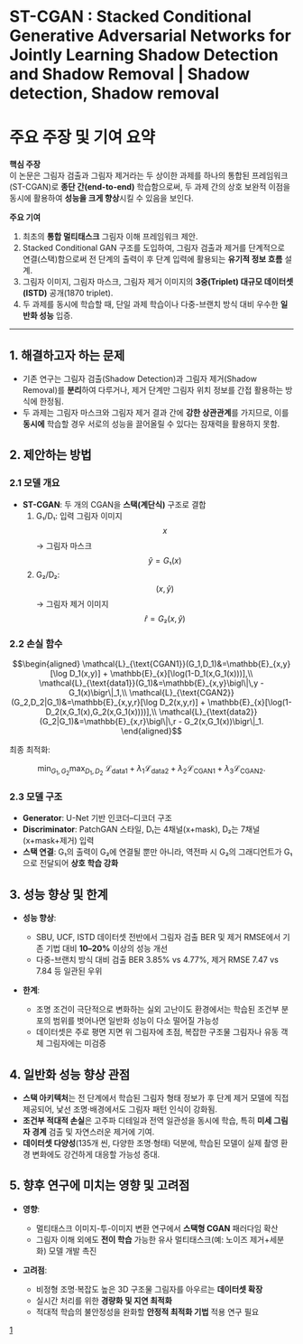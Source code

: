 # ST-CGAN : Stacked Conditional Generative Adversarial Networks for Jointly Learning Shadow Detection and Shadow Removal | Shadow detection, Shadow removal
# 주요 주장 및 기여 요약

**핵심 주장**  
이 논문은 그림자 검출과 그림자 제거라는 두 상이한 과제를 하나의 통합된 프레임워크(ST-CGAN)로 **종단 간(end-to-end)** 학습함으로써, 두 과제 간의 상호 보완적 이점을 동시에 활용하여 **성능을 크게 향상**시킬 수 있음을 보인다.

**주요 기여**  
1. 최초의 **통합 멀티태스크** 그림자 이해 프레임워크 제안.  
2. Stacked Conditional GAN 구조를 도입하여, 그림자 검출과 제거를 단계적으로 연결(스택)함으로써 전 단계의 출력이 후 단계 입력에 활용되는 **유기적 정보 흐름** 설계.  
3. 그림자 이미지, 그림자 마스크, 그림자 제거 이미지의 **3중(Triplet) 대규모 데이터셋(ISTD)** 공개(1870 triplet).  
4. 두 과제를 동시에 학습할 때, 단일 과제 학습이나 다중-브랜치 방식 대비 우수한 **일반화 성능** 입증.  

***

## 1. 해결하고자 하는 문제

- 기존 연구는 그림자 검출(Shadow Detection)과 그림자 제거(Shadow Removal)를 **분리**하여 다루거나, 제거 단계만 그림자 위치 정보를 간접 활용하는 방식에 한정됨.  
- 두 과제는 그림자 마스크와 그림자 제거 결과 간에 **강한 상관관계**를 가지므로, 이를 **동시에** 학습할 경우 서로의 성능을 끌어올릴 수 있다는 잠재력을 활용하지 못함.

## 2. 제안하는 방법

### 2.1 모델 개요

- **ST-CGAN**: 두 개의 CGAN을 **스택(계단식)** 구조로 결합  
  1. G₁/D₁: 입력 그림자 이미지 $$x$$ → 그림자 마스크 $$\hat{y}=G₁(x)$$  
  2. G₂/D₂: $$(x,\hat{y})$$ → 그림자 제거 이미지 $$\hat{r}=G₂(x,\hat{y})$$  

### 2.2 손실 함수

```math
\begin{aligned}
\mathcal{L}_{\text{CGAN1}}(G_1,D_1)&=\mathbb{E}_{x,y}[\log D_1(x,y)] + \mathbb{E}_{x}[\log(1-D_1(x,G_1(x)))],\\
\mathcal{L}_{\text{data1}}(G_1)&=\mathbb{E}_{x,y}\bigl\|\,y - G_1(x)\bigr\|_1,\\
\mathcal{L}_{\text{CGAN2}}(G_2,D_2|G_1)&=\mathbb{E}_{x,y,r}[\log D_2(x,y,r)] + \mathbb{E}_{x}[\log(1-D_2(x,G_1(x),G_2(x,G_1(x))))],\\
\mathcal{L}_{\text{data2}}(G_2|G_1)&=\mathbb{E}_{x,r}\bigl\|\,r - G_2(x,G_1(x))\bigr\|_1.
\end{aligned}
```

최종 최적화:

```math
\min_{G_1,G_2}\max_{D_1,D_2}\;\mathcal{L}_{\text{data1}} + \lambda_1\mathcal{L}_{\text{data2}}
+\lambda_2\mathcal{L}_{\text{CGAN1}}+\lambda_3\mathcal{L}_{\text{CGAN2}}.
```

### 2.3 모델 구조

- **Generator**: U-Net 기반 인코더–디코더 구조  
- **Discriminator**: PatchGAN 스타일, D₁는 4채널(x+mask), D₂는 7채널(x+mask+제거) 입력  
- **스택 연결**: G₁의 출력이 G₂에 연결될 뿐만 아니라, 역전파 시 G₂의 그래디언트가 G₁으로 전달되어 **상호 학습 강화**  

## 3. 성능 향상 및 한계

- **성능 향상**:  
  - SBU, UCF, ISTD 데이터셋 전반에서 그림자 검출 BER 및 제거 RMSE에서 기존 기법 대비 **10–20%** 이상의 성능 개선  
  - 다중-브랜치 방식 대비 검출 BER 3.85% vs 4.77%, 제거 RMSE 7.47 vs 7.84 등 일관된 우위  

- **한계**:  
  - 조명 조건이 극단적으로 변화하는 실외 고난이도 환경에서는 학습된 조건부 분포의 범위를 벗어나면 일반화 성능이 다소 떨어질 가능성  
  - 데이터셋은 주로 평면 지면 위 그림자에 초점, 복잡한 구조물 그림자나 유동 객체 그림자에는 미검증  

## 4. 일반화 성능 향상 관점

- **스택 아키텍처**는 전 단계에서 학습된 그림자 형태 정보가 후 단계 제거 모델에 직접 제공되어, 낯선 조명·배경에서도 그림자 패턴 인식이 강화됨.  
- **조건부 적대적 손실**은 고주파 디테일과 전역 일관성을 동시에 학습, 특히 **미세 그림자 경계** 검출 및 자연스러운 제거에 기여.  
- **데이터셋 다양성**(135개 씬, 다양한 조명·형태) 덕분에, 학습된 모델이 실제 촬영 환경 변화에도 강건하게 대응할 가능성 증대.

## 5. 향후 연구에 미치는 영향 및 고려점

- **영향**:  
  - 멀티태스크 이미지-투-이미지 변환 연구에서 **스택형 CGAN** 패러다임 확산  
  - 그림자 이해 외에도 **전이 학습** 가능한 유사 멀티태스크(예: 노이즈 제거+세분화) 모델 개발 촉진  

- **고려점**:  
  - 비정형 조명·복잡도 높은 3D 구조물 그림자를 아우르는 **데이터셋 확장**  
  - 실시간 처리를 위한 **경량화 및 지연 최적화**  
  - 적대적 학습의 불안정성을 완화할 **안정적 최적화 기법** 적용 연구 필요

[1](https://ppl-ai-file-upload.s3.amazonaws.com/web/direct-files/attachments/22370781/678163a0-2966-4c83-a63d-c022c6f7fed6/1712.02478v1.pdf)
